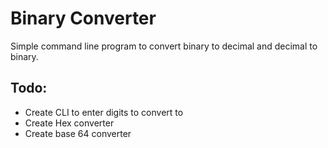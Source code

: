 # Binary Converter

Simple command line program to convert binary to decimal and decimal to binary.

## Todo:

- Create CLI to enter digits to convert to
- Create Hex converter
- Create base 64 converter
